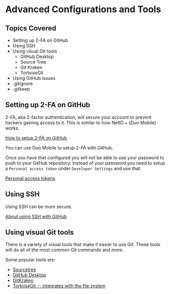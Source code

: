 # Advanced Configurations and Tools

## Topics Covered

* Setting up 2-FA on GitHub
* Using SSH
* Using visual Git tools
  * GitHub Desktop
  * Source Tree
  * Git Kraken
  * TortoiseGit
* Using GitHub issues
* .gitignore 
* .gitkeep

## Setting up 2-FA on GitHub

2-FA, aka 2-factor authentication, will secure your account to prevent hackers gaining access to it. This is similar to how NetID + (Duo Mobile) works.

[How to setup 2-FA on GitHub](https://help.github.com/articles/configuring-two-factor-authentication/)

You can use Duo Mobile to setup 2-FA with GitHub.

Once you have that configured you will not be able to use your password to push to your GitHub repository. Instead of your password you need to setup a `Personal access token` under `Developer Settings` and use that.

[Personal access tokens](https://github.com/settings/tokens)

## Using SSH

Using SSH can be more secure.

[About using SSH with GitHub](https://help.github.com/articles/connecting-to-github-with-ssh/)

## Using visual Git tools

There is a variety of visual tools that make it easier to use Git. These tools will do all of the most common Git commands and more.

Some popular tools are:

* [Sourcetree](https://www.sourcetreeapp.com/)
* [GitHub Desktop](https://desktop.github.com/)
* [GitKraken](https://www.gitkraken.com/)
* [TortoiseGit -- integrates with the file system](https://tortoisegit.org/)

